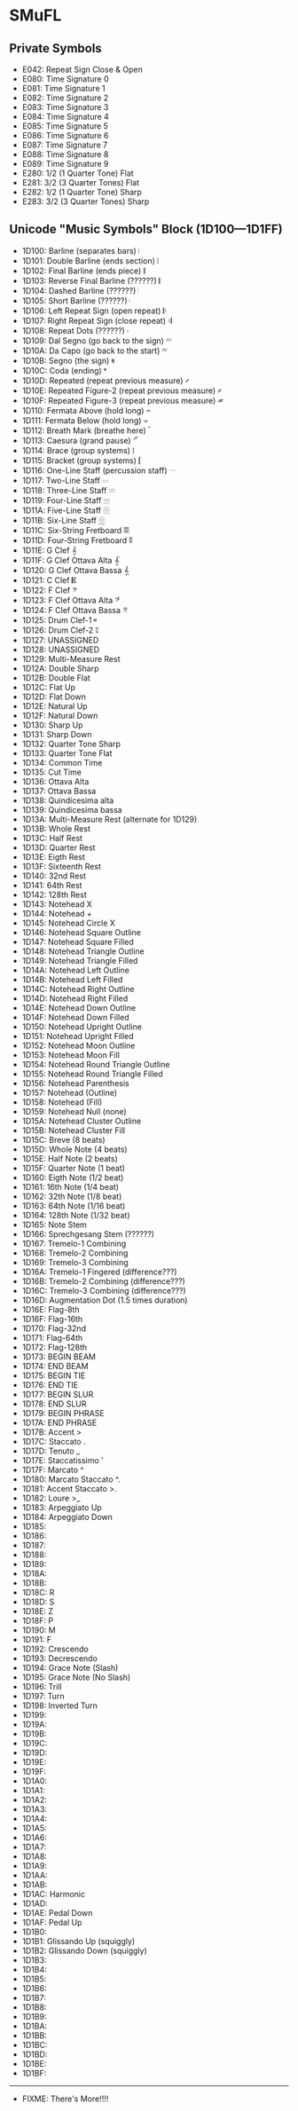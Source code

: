 # SMuFL

## Private Symbols
- E042: Repeat Sign Close & Open
- E080: Time Signature 0
- E081: Time Signature 1
- E082: Time Signature 2
- E083: Time Signature 3
- E084: Time Signature 4
- E085: Time Signature 5
- E086: Time Signature 6
- E087: Time Signature 7
- E088: Time Signature 8
- E089: Time Signature 9
- E280: 1/2 (1 Quarter Tone) Flat
- E281: 3/2 (3 Quarter Tones) Flat
- E282: 1/2 (1 Quarter Tone) Sharp
- E283: 3/2 (3 Quarter Tones) Sharp

## Unicode "Music Symbols" Block (1D100—1D1FF)
- 1D100: Barline (separates bars) 𝄀
- 1D101: Double Barline (ends section) 𝄁
- 1D102: Final Barline (ends piece) 𝄂
- 1D103: Reverse Final Barline (??????) 𝄃
- 1D104: Dashed Barline (??????) 𝄄
- 1D105: Short Barline (??????) 𝄅
- 1D106: Left Repeat Sign (open repeat) 𝄆
- 1D107: Right Repeat Sign (close repeat) 𝄇
- 1D108: Repeat Dots (??????) 𝄈
- 1D109: Dal Segno (go back to the sign) 𝄉
- 1D10A: Da Capo (go back to the start) 𝄊
- 1D10B: Segno (the sign) 𝄋
- 1D10C: Coda (ending) 𝄌
- 1D10D: Repeated (repeat previous measure) 𝄍
- 1D10E: Repeated Figure-2 (repeat previous measure) 𝄎
- 1D10F: Repeated Figure-3 (repeat previous measure) 𝄏
- 1D110: Fermata Above (hold long) 𝄐
- 1D111: Fermata Below (hold long) 𝄑
- 1D112: Breath Mark (breathe here) 𝄒
- 1D113: Caesura (grand pause) 𝄓
- 1D114: Brace (group systems) 𝄔
- 1D115: Bracket (group systems) 𝄕
- 1D116: One-Line Staff (percussion staff) 𝄖
- 1D117: Two-Line Staff 𝄗
- 1D118: Three-Line Staff 𝄘
- 1D119: Four-Line Staff 𝄙
- 1D11A: Five-Line Staff 𝄚
- 1D11B: Six-Line Staff 𝄛
- 1D11C: Six-String Fretboard 𝄜
- 1D11D: Four-String Fretboard 𝄝
- 1D11E: G Clef 𝄞
- 1D11F: G Clef Ottava Alta 𝄟
- 1D120: G Clef Ottava Bassa 𝄠
- 1D121: C Clef 𝄡
- 1D122: F Clef 𝄢
- 1D123: F Clef Ottava Alta 𝄣
- 1D124: F Clef Ottava Bassa 𝄤
- 1D125: Drum Clef-1 𝄥
- 1D126: Drum Clef-2 𝄦
- 1D127: UNASSIGNED
- 1D128: UNASSIGNED
- 1D129: Multi-Measure Rest
- 1D12A: Double Sharp
- 1D12B: Double Flat
- 1D12C: Flat Up
- 1D12D: Flat Down
- 1D12E: Natural Up
- 1D12F: Natural Down
- 1D130: Sharp Up
- 1D131: Sharp Down
- 1D132: Quarter Tone Sharp
- 1D133: Quarter Tone Flat
- 1D134: Common Time
- 1D135: Cut Time
- 1D136: Ottava Alta
- 1D137: Ottava Bassa
- 1D138: Quindicesima alta 
- 1D139: Quindicesima bassa
- 1D13A: Multi-Measure Rest (alternate for 1D129)
- 1D13B: Whole Rest
- 1D13C: Half Rest
- 1D13D: Quarter Rest
- 1D13E: Eigth Rest
- 1D13F: Sixteenth Rest
- 1D140: 32nd Rest
- 1D141: 64th Rest
- 1D142: 128th Rest
- 1D143: Notehead X 
- 1D144: Notehead +
- 1D145: Notehead Circle X
- 1D146: Notehead Square Outline
- 1D147: Notehead Square Filled
- 1D148: Notehead Triangle Outline
- 1D149: Notehead Triangle Filled
- 1D14A: Notehead Left Outline
- 1D14B: Notehead Left Filled
- 1D14C: Notehead Right Outline
- 1D14D: Notehead Right Filled
- 1D14E: Notehead Down Outline
- 1D14F: Notehead Down Filled
- 1D150: Notehead Upright Outline
- 1D151: Notehead Upright Filled
- 1D152: Notehead Moon Outline
- 1D153: Notehead Moon Fill
- 1D154: Notehead Round Triangle Outline
- 1D155: Notehead Round Triangle Filled
- 1D156: Notehead Parenthesis
- 1D157: Notehead (Outline)
- 1D158: Notehead (Fill)
- 1D159: Notehead Null (none)
- 1D15A: Notehead Cluster Outline
- 1D15B: Notehead Cluster Fill
- 1D15C: Breve (8 beats)
- 1D15D: Whole Note (4 beats)
- 1D15E: Half Note (2 beats)
- 1D15F: Quarter Note (1 beat)
- 1D160: Eigth Note (1/2 beat)
- 1D161: 16th Note (1/4 beat)
- 1D162: 32th Note (1/8 beat)
- 1D163: 64th Note (1/16 beat)
- 1D164: 128th Note (1/32 beat)
- 1D165: Note Stem
- 1D166: Sprechgesang Stem (??????)
- 1D167: Tremelo-1 Combining
- 1D168: Tremelo-2 Combining
- 1D169: Tremelo-3 Combining
- 1D16A: Tremelo-1 Fingered (difference???)
- 1D16B: Tremelo-2 Combining (difference???)
- 1D16C: Tremelo-3 Combining (difference???)
- 1D16D: Augmentation Dot (1.5 times duration)
- 1D16E: Flag-8th
- 1D16F: Flag-16th
- 1D170: Flag-32nd
- 1D171: Flag-64th
- 1D172: Flag-128th
- 1D173: BEGIN BEAM
- 1D174: END BEAM
- 1D175: BEGIN TIE
- 1D176: END TIE
- 1D177: BEGIN SLUR
- 1D178: END SLUR
- 1D179: BEGIN PHRASE
- 1D17A: END PHRASE
- 1D17B: Accent >
- 1D17C: Staccato .
- 1D17D: Tenuto _
- 1D17E: Staccatissimo '
- 1D17F: Marcato ^
- 1D180: Marcato Staccato ^.
- 1D181: Accent Staccato >.
- 1D182: Loure >_
- 1D183: Arpeggiato Up
- 1D184: Arpeggiato Down
- 1D185: 
- 1D186:
- 1D187:
- 1D188:
- 1D189:
- 1D18A:
- 1D18B:
- 1D18C: R
- 1D18D: S
- 1D18E: Z
- 1D18F: P
- 1D190: M
- 1D191: F
- 1D192: Crescendo
- 1D193: Decrescendo
- 1D194: Grace Note (Slash)
- 1D195: Grace Note (No Slash)
- 1D196: Trill
- 1D197: Turn
- 1D198: Inverted Turn
- 1D199: 
- 1D19A:
- 1D19B:
- 1D19C:
- 1D19D:
- 1D19E:
- 1D19F:
- 1D1A0:
- 1D1A1:
- 1D1A2:
- 1D1A3:
- 1D1A4:
- 1D1A5:
- 1D1A6:
- 1D1A7:
- 1D1A8:
- 1D1A9:
- 1D1AA:
- 1D1AB:
- 1D1AC: Harmonic
- 1D1AD:
- 1D1AE: Pedal Down
- 1D1AF: Pedal Up
- 1D1B0:
- 1D1B1: Glissando Up (squiggly)
- 1D1B2: Glissando Down (squiggly)
- 1D1B3:
- 1D1B4:
- 1D1B5:
- 1D1B6:
- 1D1B7:
- 1D1B8:
- 1D1B9:
- 1D1BA:
- 1D1BB:
- 1D1BC:
- 1D1BD:
- 1D1BE:
- 1D1BF:
------------
- FIXME: There's More!!!!
